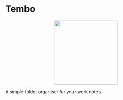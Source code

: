 # Tembo

<center><img src="./assets/tembo_logo.png" width="200px"></center>

A simple folder organiser for your work notes.
